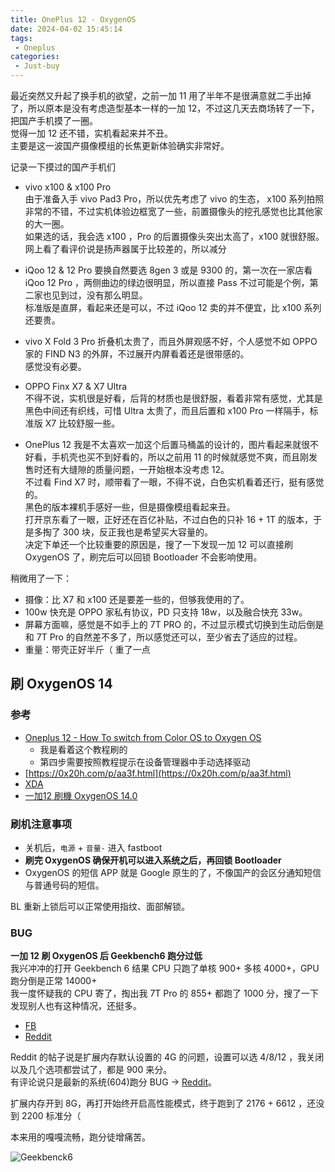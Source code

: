 ```yaml
---
title: OnePlus 12 - OxygenOS
date: 2024-04-02 15:45:14
tags:
 - Oneplus
categories:
 - Just-buy
---
```


最近突然又升起了换手机的欲望，之前一加 11 用了半年不是很满意就二手出掉了，所以原本是没有考虑造型基本一样的一加 12，不过这几天去商场转了一下，把国产手机摸了一圈。  
觉得一加 12 还不错，实机看起来并不丑。  
主要是这一波国产摄像模组的长焦更新体验确实非常好。   

记录一下摸过的国产手机们  
<!--more-->

- vivo x100 & x100 Pro  
由于准备入手 vivo Pad3 Pro，所以优先考虑了 vivo 的生态， x100 系列拍照非常的不错，不过实机体验边框宽了一些，前置摄像头的挖孔感觉也比其他家的大一圈。  
如果选的话，我会选 x100 ，Pro 的后置摄像头突出太高了，x100 就很舒服。  
网上看了看评价说是扬声器属于比较差的，所以减分 

- iQoo 12 & 12 Pro 
要换自然要选 8gen 3 或是 9300 的，第一次在一家店看 iQoo 12 Pro ，两侧曲边的绿边很明显，所以直接 Pass 不过可能是个例，第二家也见到过，没有那么明显。  
标准版是直屏，看起来还是可以，不过 iQoo 12 卖的并不便宜，比 x100 系列还要贵。  

- vivo X Fold 3 Pro
折叠机太贵了，而且外屏观感不好，个人感觉不如 OPPO 家的 FIND N3 的外屏，不过展开内屏看着还是很带感的。  
感觉没有必要。  

- OPPO Finx X7 & X7 Ultra  
不得不说，实机很是好看，后背的材质也是很舒服，看着非常有感觉，尤其是黑色中间还有织线，可惜 Ultra 太贵了，而且后置和 x100 Pro 一样隔手，标准版 X7 比较舒服一些。  

- OnePlus 12 
我是不太喜欢一加这个后置马桶盖的设计的，图片看起来就很不好看，手机壳也买不到好看的，所以之前用 11 的时候就感觉不爽，而且刚发售时还有大缝隙的质量问题，一开始根本没考虑 12。  
不过看 Find X7 时，顺带看了一眼，不得不说，白色实机看着还行，挺有感觉的。  
黑色的版本裸机手感好一些，但是摄像模组看起来丑。  
打开京东看了一眼，正好还在百亿补贴，不过白色的只补 16 + 1T 的版本，于是多掏了 300 块，反正我也是希望买大容量的。  
决定下单还一个比较重要的原因是，搜了一下发现一加 12 可以直接刷 OxygenOS 了，刷完后可以回锁 Bootloader 不会影响使用。  

稍微用了一下：
- 摄像：比 X7 和 x100 还是要差一些的，但够我使用的了。   
- 100w 快充是 OPPO 家私有协议，PD 只支持 18w，以及融合快充 33w。  
- 屏幕方面嘛，感觉是不如手上的 7T PRO 的，不过显示模式切换到生动后倒是和 7T Pro 的自然差不多了，所以感觉还可以，至少省去了适应的过程。  
- 重量：带壳正好半斤（ 重了一点  
 
## 刷 OxygenOS 14 

### 参考
 - [Oneplus 12 - How To switch from Color OS to Oxygen OS](https://tradingshenzhen.com/en/content/oneplus-12-how-to-switch-from-color-os-to-oxygen-os)
    - 我是看着这个教程刷的
    - 第四步需要按照教程提示在设备管理器中手动选择驱动
 - [https://0x20h.com/p/aa3f.html](https://0x20h.com/p/aa3f.html)
 - [XDA](https://xdaforums.com/t/how-to-convert-from-coloros-to-global-us-india-on-chinese-oneplus-12.4653255/)
 - [一加12 刷機 OxygenOS 14.0](https://www.mobile01.com/topicdetail.php?f=586&t=6920114)

### 刷机注意事项    
- 关机后，`电源` + `音量-` 进入 fastboot
- **刷完 OxygenOS 确保开机可以进入系统之后，再回锁 Bootloader**
- OxygenOS 的短信 APP 就是 Google 原生的了，不像国产的会区分通知短信与普通号码的短信。  

BL 重新上锁后可以正常使用指纹、面部解锁。

### BUG
**一加 12 刷 OxygenOS 后 Geekbench6 跑分过低**  
我兴冲冲的打开 Geekbench 6 结果 CPU 只跑了单核 900+ 多核 4000+，GPU 跑分倒是正常 14000+   
我一度怀疑我的 CPU 寄了，掏出我 7T Pro 的 855+ 都跑了 1000 分，搜了一下发现别人也有这种情况，还挺多。  
 - [FB](https://www.facebook.com/groups/459902981411036/permalink/1601667763901213/?_rdr) 
 - [Reddit](https://www.reddit.com/r/oneplus/comments/1akolqc/low_geekbench_score_fix_for_the_one_plus_12/)

Reddit 的帖子说是扩展内存默认设置的 4G 的问题，设置可以选 4/8/12 ，我关闭以及几个选项都尝试了，都是 900 来分。  
有评论说只是最新的系统(604)跑分 BUG -> [Reddit](https://www.reddit.com/r/oneplus/comments/1aihyjr/oneplus_12_whats_with_the_low_singlecore_scores/)。  

扩展内存开到 8G，再打开始终开启高性能模式，终于跑到了 2176 + 6612 ，还没到 2200 标准分（

本来用的嘎嘎流畅，跑分徒增痛苦。 

![Geekbenck6](https://m.nep.me/blog/post/oneplus12-gb6.jpg)